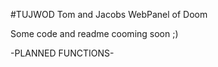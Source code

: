 #TUJWOD
Tom and Jacobs WebPanel of Doom

Some code and readme cooming soon ;)

-PLANNED FUNCTIONS-


